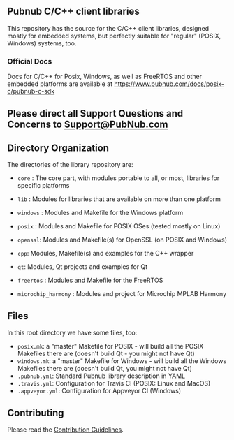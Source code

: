 ## Pubnub C/C++ client libraries

This repository has the source for the C/C++ client libraries,
designed mostly for embedded systems, but perfectly suitable for
"regular" (POSIX, Windows) systems, too.

### Official Docs 
Docs for C/C++ for Posix, Windows, as well as FreeRTOS and other embedded platforms are available at 
https://www.pubnub.com/docs/posix-c/pubnub-c-sdk

## Please direct all Support Questions and Concerns to Support@PubNub.com

## Directory Organization

The directories of the library repository are:

- `core` : The core part, with modules portable to all, or most, libraries for
  specific platforms

- `lib` : Modules for libraries that are available on more than one platform

- `windows` : Modules and Makefile for the Windows platform

- `posix` : Modules and Makefile for POSIX OSes (tested mostly on Linux)

- `openssl`: Modules and Makefile(s) for OpenSSL (on POSIX and Windows)

- `cpp`: Modules, Makefile(s) and examples for the C++ wrapper

- `qt`: Modules, Qt projects and examples for Qt

- `freertos` : Modules and Makefile for the FreeRTOS

- `microchip_harmony` : Modules and project for Microchip MPLAB Harmony

  
## Files

In this root directory we have some files, too:

- `posix.mk`: a "master" Makefile for POSIX - will build all the POSIX
  Makefiles there are (doesn't build Qt - you might not have Qt)
- `windows.mk`: a "master" Makefile for Windows - will build all the 
  Windows Makefiles there are (doesn't build Qt, you might not have Qt)
- `.pubnub.yml`: Standard Pubnub library description in YAML
- `.travis.yml`: Configuration for Travis CI (POSIX: Linux and MacOS)
- `.appveyor.yml`: Configuration for Appveyor CI (Windows)

  
## Contributing

Please read the [Contribution Guidelines](CONTRIBUTING.md).
